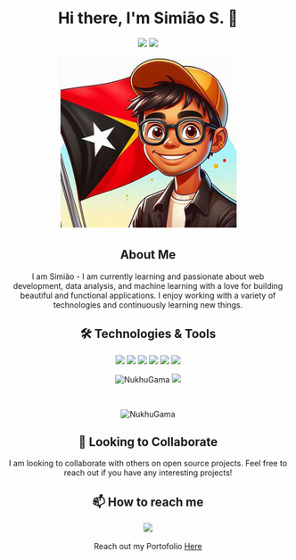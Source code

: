 <h1 align="center">Hi there, I'm Simião S. 👋</h1>

<p align="center">
  <a href="https://github.com/nukhugama"><img src="https://img.shields.io/github/followers/nukhugama?label=Follow&style=social"></a>
  <a href="mailto:nukhugama20@gmail.com"><img src="https://img.shields.io/badge/-Contact%20Me-333333?style=flat&logo=gmail&logoColor=white"></a>
</p>

<p align="center">
  <img src="img/avatar.png" alt="header" />
</p>

<h2 align="center">About Me</h2>
<p align="center">
  I am Simião - I am currently learning and passionate about web development, data analysis, and machine learning with a love for building beautiful and functional applications. I enjoy working with a variety of technologies and continuously learning new things.
</p>

<h2 align="center">🛠 Technologies & Tools</h2>
<p align="center">
  <img src="https://img.shields.io/badge/-HTML%20and%20CSS-000?&logo=html5">
  <img src="https://img.shields.io/badge/-Python-000?&logo=Python">
  <img src="https://img.shields.io/badge/-Codeigniter-000?&logo=Codeigniter">
  <img src="https://img.shields.io/badge/-Django-000?&logo=Django">
  <img src="https://img.shields.io/badge/-JavaScript-000?&logo=JavaScript">
  <img src="https://img.shields.io/badge/-Matlab-000?&logo=Matlab">
</p>

<p align="center"> 
  <img text-align="justify" src="https://github-readme-stats.vercel.app/api?username=nukhugama&show_icons=true&hide_border=true&theme=dark" alt="NukhuGama" /> 
  <img text-align="justify" src="https://github-readme-stats.vercel.app/api/top-langs/?username=nukhugama&hide_border=true&theme=dark" />
</p>
<!-- <br> -->
<!-- <p align="center">  <img src="https://github-readme-stats.vercel.app/api/top-langs/?username=nukhugama&hide_border=true&theme=dark" /> </p> -->
<br>
<p  align="center"><img text-align="justify" src="https://github-readme-streak-stats.herokuapp.com/?user=nukhugama&" alt="NukhuGama" /></p>
<!-- <p  align="center"><img text-align="justify" src="https://github-readme-stats.vercel.app/api?username=nukhugama&show_icons=true&theme=dark&include_all_commits=true)](https://github.com/nukhugama/github-readme-stats" alt="NukhuGama" /></p> -->

<h2 align="center">🤝 Looking to Collaborate</h2>

<p align="center">
  I am looking to collaborate with others on open source projects. Feel free to reach out if you have any interesting projects!
</p>

<h2 align="center">📫 How to reach me</h2>
<p align="center">
  <a href="mailto:nukhugama20@gmail.com"><img src="https://img.shields.io/badge/-Email-000?&logo=Gmail&logoColor=white"></a>
</p>
<p align="center">
  Reach out my Portofolio <a href="https://nukhudigital.online">Here</a>

</p>


